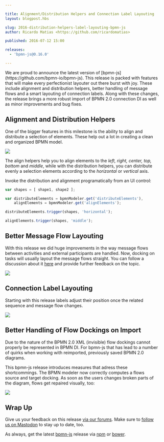 ```yaml
---

title: Alignment/Distribution Helpers and Connection Label Layouting
layout: blogpost.hbs

slug: 2016-distribution-helpers-label-layouting-bpmn-js
author: Ricardo Matias <https://github.com/ricardomatias>

published: 2016-07-12 15:00

releases:
  - 'bpmn-js@0.16.0'

---
```



<p class="introduction">
  We are proud to announce the latest version of [bpmn-js](https://github.com/bpmn-io/bpmn-js).
  This release is packed with features that will make every perfectionist layouter out there burst with joy. These include alignment and distribution helpers, better handling of message flows and a smart layouting of connection labels.
  Along with these changes, the release brings a more robust import of BPMN 2.0 connection DI as well as minor improvements and bug fixes.
</p>

<!-- continue -->

## Alignment and Distribution Helpers

One of the bigger features in this milestone is the ability to align and distribute a selection of elements. These help out a lot in creating a clean and organized BPMN model.

<div class="figure">
  <img src="{{ assets }}/attachments/blog/2016/011-align-distribute.gif">
</div>

The align helpers help you to align elements to the *left, right, center, top, bottom* and *middle*, while with the distribution helpers, you can distribute evenly a selection elements according to the *horizontal* or *vertical* axis.


Invoke the distribution and alignment programatically from an UI control:

```javascript
var shapes = [ shape1, shape2 ];

var distributeElements = bpmnModeler.get('distributeElements'),
    alignElements = bpmnModeler.get('alignElements');

distributeElements.trigger(shapes, 'horizontal');

alignElements.trigger(shapes, 'middle');
```


## Better Message Flow Layouting

With this release we did huge improvements in the way message flows between activities and external participants are handled. Now, docking on tasks will usually layout the message flows straight. You can follow a discussion about it [here](https://forum.bpmn.io/t/resizing-of-pools-moves-outgoing-message-flows/738/10) and provide further feedback on the topic.

<div class="figure">
    <img src="{{ assets }}/attachments/blog/2016/011-message-flow.gif">
</div>


## Connection Label Layouting

Starting with this release labels adjust their position once the related sequence and message flow changes.

<div class="figure">
  <img src="{{ assets }}/attachments/blog/2016/011-label-move.gif">
</div>


## Better Handling of Flow Dockings on Import

Due to the nature of the BPMN 2.0 XML (invisible) flow dockings cannot properly be represented in BPMN DI. For bpmn-js that has lead to a number of quirks when working with reimported, previously saved BPMN 2.0 diagrams.

This bpmn-js release introduces measures that adress these shortcommings. The BPMN modeler now correctly computes a flows source and target docking. As soon as the users changes broken parts of the diagram, flows get repaired visually, too:

<div class="figure">
  <img src="{{ assets }}/attachments/blog/2016/011-repair-docking.gif">
</div>


## Wrap Up

Give us your feedback on this release [via our forums](https://forum.bpmn.io). Make sure to [follow us on Mastodon](https://fosstodon.org/@bpmn_io) to stay up to date, too.

As always, get the latest [bpmn-js](https://github.com/bpmn-io/bpmn-js) release via [npm](https://www.npmjs.com/package/bpmn-js) or [bower](https://github.com/bpmn-io/bower-bpmn-js).

